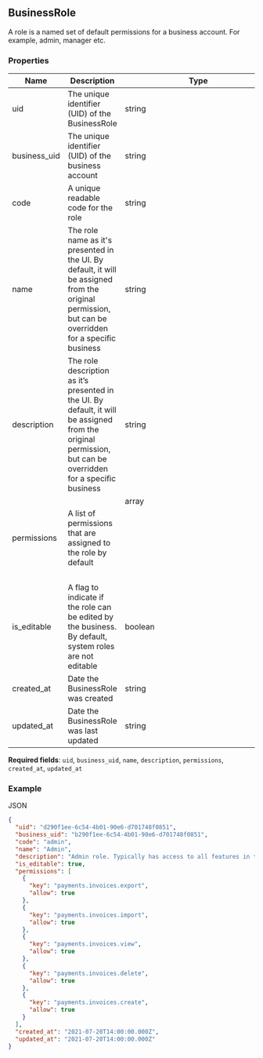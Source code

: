 ## BusinessRole

A role is a named set of default permissions for a business account. For example, admin, manager etc.

### Properties

| Name | Description | Type | Required |
| --- | --- | --- | --- |
| uid | The unique identifier (UID) of the BusinessRole | string | Yes |
| business_uid | The unique identifier (UID) of the business account | string | Yes |
| code | A unique readable code for the role | string |  |
| name | The role name as it's presented in the UI. By default, it will be assigned from the original permission, but can be overridden for a specific business | string | Yes |
| description | The role description as it’s presented in the UI. By default, it will be assigned from the original permission, but can be overridden for a specific business | string | Yes |
| permissions | A list of permissions that are assigned to the role by default | array<object> | Yes |
| is_editable | A flag to indicate if the role can be edited by the business. By default, system roles are not editable | boolean |  |
| created_at | Date the BusinessRole was created | string | Yes |
| updated_at | Date the BusinessRole was last updated | string | Yes |

**Required fields**: `uid`, `business_uid`, `name`, `description`, `permissions`, `created_at`, `updated_at`

### Example

JSON

```json
{
  "uid": "d290f1ee-6c54-4b01-90e6-d701748f0851",
  "business_uid": "b290f1ee-6c54-4b01-90e6-d701748f0851",
  "code": "admin",
  "name": "Admin",
  "description": "Admin role. Typically has access to all features in the system",
  "is_editable": true,
  "permissions": [
    {
      "key": "payments.invoices.export",
      "allow": true
    },
    {
      "key": "payments.invoices.import",
      "allow": true
    },
    {
      "key": "payments.invoices.view",
      "allow": true
    },
    {
      "key": "payments.invoices.delete",
      "allow": true
    },
    {
      "key": "payments.invoices.create",
      "allow": true
    }
  ],
  "created_at": "2021-07-20T14:00:00.000Z",
  "updated_at": "2021-07-20T14:00:00.000Z"
}
```